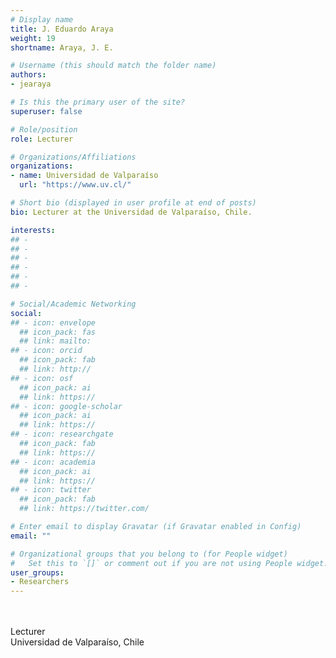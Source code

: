```yaml
---
# Display name
title: J. Eduardo Araya
weight: 19
shortname: Araya, J. E.

# Username (this should match the folder name)
authors:
- jearaya

# Is this the primary user of the site?
superuser: false

# Role/position
role: Lecturer

# Organizations/Affiliations
organizations:
- name: Universidad de Valparaíso
  url: "https://www.uv.cl/"

# Short bio (displayed in user profile at end of posts)
bio: Lecturer at the Universidad de Valparaíso, Chile.

interests:
## -
## -
## -
## -
## -
## -

# Social/Academic Networking
social:
## - icon: envelope
  ## icon_pack: fas
  ## link: mailto:
## - icon: orcid
  ## icon_pack: fab
  ## link: http://
## - icon: osf
  ## icon_pack: ai
  ## link: https://
## - icon: google-scholar
  ## icon_pack: ai
  ## link: https://
## - icon: researchgate
  ## icon_pack: fab
  ## link: https://
## - icon: academia
  ## icon_pack: ai
  ## link: https://
## - icon: twitter
  ## icon_pack: fab
  ## link: https://twitter.com/

# Enter email to display Gravatar (if Gravatar enabled in Config)
email: ""

# Organizational groups that you belong to (for People widget)
#   Set this to `[]` or comment out if you are not using People widget.
user_groups:
- Researchers
---
```


\
\
Lecturer \
Universidad de Valparaíso, Chile
